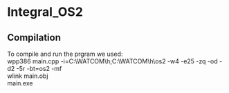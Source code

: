 # Integral_OS2
## Compilation
To compile and run the prgram we used:<br/>
wpp386 main.cpp -i=C:\WATCOM\h\;C:\WATCOM\h\os2 -w4 -e25 -zq -od -d2 -5r -bt=os2 -mf<br/>
wlink main.obj<br/>
main.exe
